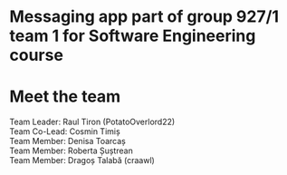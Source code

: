 # Messaging app part of group 927/1 team 1 for Software Engineering course

# Meet the team
Team Leader: Raul Tiron (PotatoOverlord22)
<br>
Team Co-Lead: Cosmin Timiș
<br>
Team Member: Denisa Toarcaș
<br>
Team Member: Roberta Șuștrean
<br>
Team Member: Dragoș Talabă (craawl)
